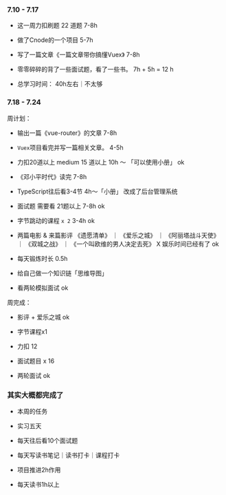 ### 7.10 - 7.17

+ 这一周力扣刷题 22 道题 7-8h

+ 做了Cnode的一个项目 5-7h

+ 写了一篇文章《一篇文章带你搞懂Vuex》 7-8h

+ 零零碎碎的背了一些面试题，看了一些书。 7h + 5h = 12 h

+ 总学习时间： 40h左右｜不太够

### 7.18 - 7.24

周计划： 

+ 输出一篇《vue-router》的文章 7-8h

+ `Vuex`项目看完并写一篇相关文章。 4-5h

+ 力扣20道以上 medium 15 道以上 10h ～ 「可以使用小册」 ok

+ 《邓小平时代》读完 7-8h

+ TypeScript往后看3-4节 4h～「小册」 改成了后台管理系统

+ 面试题 需要看 21题以上 7-8h ok

+ 字节跳动的课程 `x 2` 3-4h ok

+ 两篇电影 & 来篇影评 《遗愿清单》 ｜ 《爱乐之城》 ｜ 《阿丽塔战斗天使》 ｜ 《双城之战》 ｜ 《一个叫欧维的男人决定去死》 X 娱乐时间已经有了 ok

+ 每天锻炼时长 0.5h

+ 给自己做一个知识链「思维导图」

+ 看两轮模拟面试 ok

周完成：

+ 影评 + 爱乐之城 ok

+ 字节课程x1

+ 力扣 12

+ 面试题目 x 16

+ 两轮面试 ok


### 其实大概都完成了

+ 本周的任务

+ 实习五天

+ 每天往后看10个面试题

+ 每天写读书笔记｜读书打卡｜课程打卡

+ 项目推进2h作用

+ 每天读书1h以上